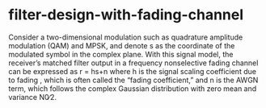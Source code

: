 # filter-design-with-fading-channel
Consider a two-dimensional modulation such as quadrature amplitude modulation (QAM) and MPSK, and denote s as the coordinate of the modulated symbol in the complex plane. With this signal model, the receiver’s matched filter output in a frequency nonselective fading channel can be expressed as 
r = hs+n
where h is the signal scaling coefficient due to fading , which is often called the “fading coefficient,” and n is the AWGN term, which follows the complex Gaussian distribution with zero mean and variance N0∕2.
